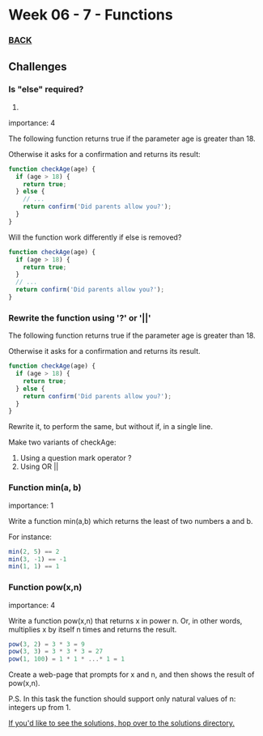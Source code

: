 # Week 06 - 7 - Functions


### [BACK](../)


## Challenges 

### Is "else" required?

1. 

importance: 4

The following function returns true if the parameter age is greater than 18.

Otherwise it asks for a confirmation and returns its result:

```js
function checkAge(age) {
  if (age > 18) {
    return true;
  } else {
    // ...
    return confirm('Did parents allow you?');
  }
}

```

Will the function work differently if else is removed?

```js
function checkAge(age) {
  if (age > 18) {
    return true;
  }
  // ...
  return confirm('Did parents allow you?');
}
```

### Rewrite the function using '?' or '||'
The following function returns true if the parameter age is greater than 18.

Otherwise it asks for a confirmation and returns its result.
```js
function checkAge(age) {
  if (age > 18) {
    return true;
  } else {
    return confirm('Did parents allow you?');
  }
}
```
Rewrite it, to perform the same, but without if, in a single line.

Make two variants of checkAge:

  1. Using a question mark operator ?
  2. Using OR ||


### Function min(a, b)
importance: 1

Write a function min(a,b) which returns the least of two numbers a and b.

For instance:

```js
min(2, 5) == 2
min(3, -1) == -1
min(1, 1) == 1
```

### Function pow(x,n)
importance: 4

Write a function pow(x,n) that returns x in power n. Or, in other words, multiplies x by itself n times and returns the result.

```js
pow(3, 2) = 3 * 3 = 9
pow(3, 3) = 3 * 3 * 3 = 27
pow(1, 100) = 1 * 1 * ...* 1 = 1
```

Create a web-page that prompts for x and n, and then shows the result of pow(x,n).

P.S. In this task the function should support only natural values of n: integers up from 1.

[If you'd like to see the solutions, hop over to the solutions directory.](../solutions/index.md)